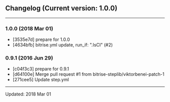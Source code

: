 ## Changelog (Current version: 1.0.0)

-----------------

### 1.0.0 (2018 Mar 01)

* [3535e7d] prepare for 1.0.0
* [4634bfb] bitrise.yml update, run_if: ".IsCI" (#2)

### 0.9.1 (2016 Jun 29)

* [c04f3c3] prepare for 0.9.1
* [d64100e] Merge pull request #1 from bitrise-steplib/viktorbenei-patch-1
* [271cee5] Update step.yml

-----------------

Updated: 2018 Mar 01